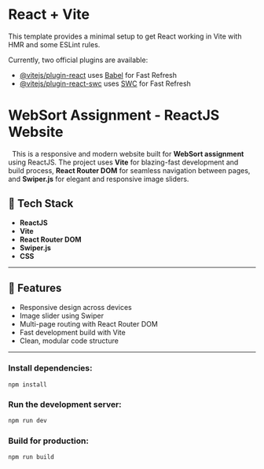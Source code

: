# React + Vite

This template provides a minimal setup to get React working in Vite with HMR and some ESLint rules.

Currently, two official plugins are available:

- [@vitejs/plugin-react](https://github.com/vitejs/vite-plugin-react/blob/main/packages/plugin-react) uses [Babel](https://babeljs.io/) for Fast Refresh
- [@vitejs/plugin-react-swc](https://github.com/vitejs/vite-plugin-react/blob/main/packages/plugin-react-swc) uses [SWC](https://swc.rs/) for Fast Refresh


# WebSort Assignment - ReactJS Website

&nbsp; This is a responsive and modern website built for **WebSort assignment** using ReactJS. The project uses **Vite** for blazing-fast development and build process, **React Router DOM** for seamless navigation between pages, and **Swiper.js** for elegant and responsive image sliders.

## 🚀 Tech Stack

- **ReactJS**
- **Vite**
- **React Router DOM**
- **Swiper.js**
- **CSS**

---

## 📸 Features

- Responsive design across devices
- Image slider using Swiper
- Multi-page routing with React Router DOM
- Fast development build with Vite
- Clean, modular code structure

---

### Install dependencies:
```bah
npm install
```
### Run the development server:
```bash 
npm run dev
```
### Build for production:
```bash 
npm run build
```




